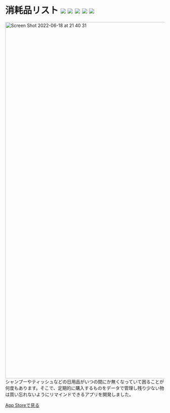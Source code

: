 # 消耗品リスト <img src="https://img.shields.io/badge/-Xcode13-000.svg?logo=xcode&style=flat"> <img src="https://img.shields.io/badge/-Swift5-000.svg?logo=swift&style=flat"> <img src="https://img.shields.io/badge/-Realm-000.svg?logo=realm&style=flat"> <img src="https://img.shields.io/badge/-iOS15~-000.svg?logo=apple&style=flat"> <img src="https://img.shields.io/badge/-MVC-000.svg?&style=flat">
<img width="1122" alt="Screen Shot 2022-06-18 at 21 40 31" src="https://user-images.githubusercontent.com/97211329/174438127-2aaf9e6c-dce3-41ce-b319-e401c001b937.png">
シャンプーやティッシュなどの日用品がいつの間にか無くなっていて困ることが何度もあります。そこで、定期的に購入するものをデータで管理し残り少ない物は買い忘れないようにリマインドできるアプリを開発しました。 

[App Storeで見る](https://itunes.apple.com/jp/app/id1628820821?mt=8)
